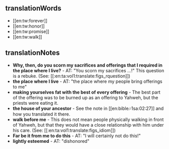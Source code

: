 ## translationWords

* [[en:tw:forever]]
* [[en:tw:honor]]
* [[en:tw:promise]]
* [[en:tw:walk]]

## translationNotes

* **Why, then, do you scorn my sacrifices and offerings that I required in the place where I live?** - AT: "You scorn my sacrifices ...!" This question is a rebuke.  (See: [[:en:ta:vol1:translate:figs_rquestion]])
* **the place where I live** - AT: "the place where my people bring offerings to me"
* **making yourselves fat with the best of every offering** - The best part of the offering was to be burned up as an offering to Yahweh, but the priests were eating it.
* **the house of your ancestor** - See the note in [[en:bible:notes:1sa:02:27]] and how you translated it there.
* **walk before me** - This does not mean people physically walking in front of Yahweh, but that they would have a close relationship with him under his care.  (See: [[:en:ta:vol1:translate:figs_idiom]])
* **Far be it from me to do this** - AT: "I will certainly not do this!"
* **lightly esteemed** - AT: "dishonored"
